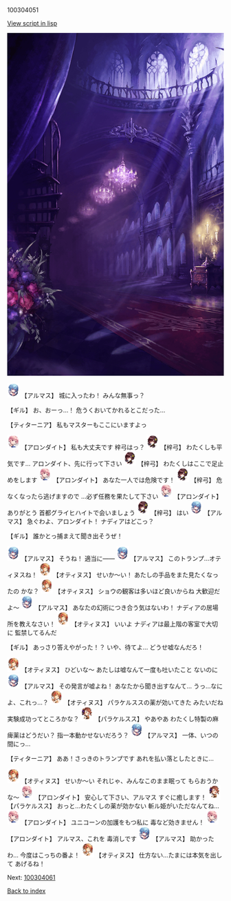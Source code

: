 100304051

[View script in lisp](../scripts/100304051.txt)

![300_devil_room.png](../images/backgrounds/300_devil_room.png)

<img src="../images/units/3103811.png" alt="3103811.png" height="34"/>
【アルマス】
城に入ったわ！
みんな無事っ？

【ギル】
お、おーっ…！
危うくおいてかれるとこだった…

【ティターニア】
私もマスターもここにいますよっ

<img src="../images/units/3100711.png" alt="3100711.png" height="34"/>
【アロンダイト】
私も大丈夫です
梓弓はっ？

<img src="../images/units/3400611.png" alt="3400611.png" height="34"/>
【梓弓】
わたくしも平気です…
アロンダイト、先に行って下さい

<img src="../images/units/3400611.png" alt="3400611.png" height="34"/>
【梓弓】
わたくしはここで足止めをします

<img src="../images/units/3100711.png" alt="3100711.png" height="34"/>
【アロンダイト】
あなた一人では危険です！

<img src="../images/units/3400611.png" alt="3400611.png" height="34"/>
【梓弓】
危なくなったら逃げますので
…必ず任務を果たして下さい

<img src="../images/units/3100711.png" alt="3100711.png" height="34"/>
【アロンダイト】
ありがとう
首都グライヒハイトで会いましょう

<img src="../images/units/3400611.png" alt="3400611.png" height="34"/>
【梓弓】
はい

<img src="../images/units/3103811.png" alt="3103811.png" height="34"/>
【アルマス】
急ぐわよ、アロンダイト！
ナディアはどこっ？

【ギル】
誰かとっ捕まえて聞き出そうぜ！

<img src="../images/units/3103811.png" alt="3103811.png" height="34"/>
【アルマス】
そうね！
適当に――

<img src="../images/units/3103811.png" alt="3103811.png" height="34"/>
【アルマス】
このトランプ…オティヌスね！

<img src="../images/units/3400811.png" alt="3400811.png" height="34"/>
【オティヌス】
せいか～い！
あたしの手品をまた見たくなったの
かな？

<img src="../images/units/3400811.png" alt="3400811.png" height="34"/>
【オティヌス】
ショウの観客は多いほど良いからね
大歓迎だよ～

<img src="../images/units/3103811.png" alt="3103811.png" height="34"/>
【アルマス】
あなたの幻術につき合う気はないわ！
ナディアの居場所を教えなさい！

<img src="../images/units/3400811.png" alt="3400811.png" height="34"/>
【オティヌス】
いいよ
ナディアは最上階の客室で大切に
監禁してるんだ

【ギル】
あっさり答えやがった！？
いや、待てよ…
どうせ嘘なんだろ！

<img src="../images/units/3400811.png" alt="3400811.png" height="34"/>
【オティヌス】
ひどいな～
あたしは嘘なんて一度も吐いたこと
ないのに

<img src="../images/units/3103811.png" alt="3103811.png" height="34"/>
【アルマス】
その発言が嘘よね！
あなたから聞き出すなんて…
うっ…なによ、これっ…？

<img src="../images/units/3400811.png" alt="3400811.png" height="34"/>
【オティヌス】
パラケルススの薬が効いてきた
みたいだね
実験成功ってところかな？

<img src="../images/units/3101311.png" alt="3101311.png" height="34"/>
【パラケルスス】
やあやあ
わたくし特製の麻痺薬はどうだい？
指一本動かせないだろう？

<img src="../images/units/3103811.png" alt="3103811.png" height="34"/>
【アルマス】
一体、いつの間にっ…

【ティターニア】
ああ！さっきのトランプです
あれを払い落としたときに…

<img src="../images/units/3400811.png" alt="3400811.png" height="34"/>
【オティヌス】
せいか～い
それじゃ、みんなこのまま眠って
もらおうかな～

<img src="../images/units/3100711.png" alt="3100711.png" height="34"/>
【アロンダイト】
安心して下さい、アルマス
すぐに癒します！

<img src="../images/units/3101311.png" alt="3101311.png" height="34"/>
【パラケルスス】
おっと…わたくしの薬が効かない
斬ル姫がいただなんてね…

<img src="../images/units/3100711.png" alt="3100711.png" height="34"/>
【アロンダイト】
ユニコーンの加護をもつ私に
毒など効きません！

<img src="../images/units/3100711.png" alt="3100711.png" height="34"/>
【アロンダイト】
アルマス、これを
毒消しです

<img src="../images/units/3103811.png" alt="3103811.png" height="34"/>
【アルマス】
助かったわ…
今度はこっちの番よ！

<img src="../images/units/3400811.png" alt="3400811.png" height="34"/>
【オティヌス】
仕方ない…たまには本気を出して
あげるね！


Next: [100304061](100304061.md)

[Back to index](index.md)
